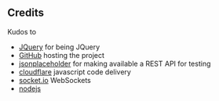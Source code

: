 ## Credits

Kudos to
  - [JQuery](https://jquery.com/) for being JQuery
  - [GitHub](https://github.com/) hosting the project
  - [jsonplaceholder](http://jsonplaceholder.typicode.com/) for making available a REST API for testing
  - [cloudflare](https://www.cloudflare.com/) javascript code delivery
  - [socket.io](http://socket.io/) WebSockets
  - [nodejs]()